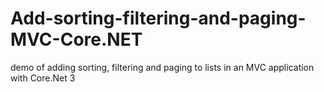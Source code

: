 # Add-sorting-filtering-and-paging-MVC-Core.NET
demo of adding sorting, filtering and paging to lists in an MVC application with Core.Net 3
